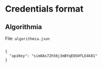 # Credentials format

## Algorithmia

File: `algorithmia.json`
 
```

{
  "apiKey": "sim8As72h56j3mBYqEOSHfLE4k81"
}

```
